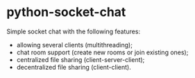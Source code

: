 # python-socket-chat
Simple socket chat with the following features:
- allowing several clients (multithreading);
- chat room support (create new rooms or join existing ones);
- centralized file sharing (client-server-client);
- decentralized file sharing (client-client).
